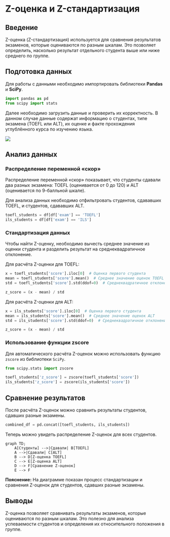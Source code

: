 # Z-оценка и Z-стандартизация

## Введение

Z-оценка (Z-стандартизация) используется для сравнения результатов экзаменов, которые оцениваются по разным шкалам. Это позволяет определить, насколько результат отдельного студента выше или ниже среднего по группе.

## Подготовка данных

Для работы с данными необходимо импортировать библиотеки **Pandas** и **SciPy**.

```python
import pandas as pd
from scipy import stats
```

Далее необходимо загрузить данные и проверить их корректность. В данном случае данные содержат информацию о студентах, типе экзамена (TOEFL или ALT), их оценке и факте прохождения углублённого курса по изучению языка.

![](images/СдАД__LEC_06_PART_03_P/000239s_top_7.jpg)

## Анализ данных

### Распределение переменной «скор»

Распределение переменной «скор» показывает, что студенты сдавали два разных экзамена: TOEFL (оценивается от 0 до 120) и ALT (оценивается по 9-балльной шкале).

Для анализа данных необходимо отфильтровать студентов, сдававших TOEFL, и студентов, сдававших ALT.

```python
toefl_students = df[df['exam'] == 'TOEFL']
ils_students = df[df['exam'] == 'ILS']
```

### Стандартизация данных

Чтобы найти Z-оценку, необходимо вычесть среднее значение из оценки студента и разделить результат на среднеквадратичное отклонение.

Для расчёта Z-оценки для TOEFL:

```python
x = toefl_students['score'].iloc[0]  # Оценка первого студента
mean = toefl_students['score'].mean()  # Среднее значение оценок TOEFL
std = toefl_students['score'].std(ddof=0)  # Среднеквадратичное отклонение

z_score = (x - mean) / std
```

Для расчёта Z-оценки для ALT:

```python
x = ils_students['score'].iloc[0]  # Оценка первого студента
mean = ils_students['score'].mean()  # Среднее значение оценок ALT
std = ils_students['score'].std(ddof=0)  # Среднеквадратичное отклонение

z_score = (x - mean) / std
```

### Использование функции zscore

Для автоматического расчёта Z-оценок можно использовать функцию `zscore` из библиотеки `SciPy`.

```python
from scipy.stats import zscore

toefl_students['z_score'] = zscore(toefl_students['score'])
ils_students['z_score'] = zscore(ils_students['score'])
```

## Сравнение результатов

После расчёта Z-оценок можно сравнить результаты студентов, сдавших разные экзамены.

```python
combined_df = pd.concat([toefl_students, ils_students])
```

Теперь можно увидеть распределение Z-оценок для всех студентов.

```mermaid
graph TD;
    A[Студенты] -->|Сдавали| B[TOEFL]
    A -->|Сдавали| C[ALT]
    B --> D[Z-оценка TOEFL]
    C --> E[Z-оценка ALT]
    D --> F[Сравнение Z-оценок]
    E --> F
```

**Пояснение:** На диаграмме показан процесс стандартизации и сравнения Z-оценок для студентов, сдавших разные экзамены.

## Выводы

Z-оценка позволяет сравнивать результаты экзаменов, которые оцениваются по разным шкалам. Это полезно для анализа успеваемости студентов и определения их относительного положения в группе.